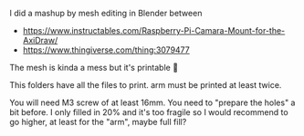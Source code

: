 I did a mashup by mesh editing in Blender between

- https://www.instructables.com/Raspberry-Pi-Camara-Mount-for-the-AxiDraw/
- https://www.thingiverse.com/thing:3079477

The mesh is kinda a mess but it's printable 🤣

This folders have all the files to print. arm must be printed at least twice.

You will need M3 screw of at least 16mm. You need to "prepare the holes" a bit before. I only filled in 20% and it's too fragile so I would recommend to go higher, at least for the "arm", maybe full fill?
